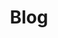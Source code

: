 ---
title:              Blog
post_author:        janekschumann
post_date:          2022/08/15
post_status:        published
post_excerpt:
featured_image:   
menu_order:
page_template:
comment_status:     closed
stick_post:
skip_file:          no
taxonomy:
custom_fields:
    materialis_se_title: Blog
SEO:
    keyphrase:
    keyphrases:
    synonyms:
    title:
    excerpt:
    is_cornerstone:
    show_in_search_results:
    follow_links:
    disallow:
    breadcrumb_title:    
    facebook:
        image:
        title:
        description:
    twitter:
        image:
        title:
        description:
---